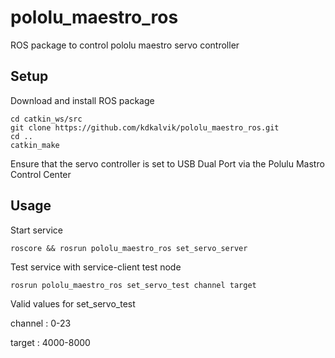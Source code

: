 # pololu_maestro_ros
ROS package to control pololu maestro servo controller

## Setup
Download and install ROS package
```
cd catkin_ws/src
git clone https://github.com/kdkalvik/pololu_maestro_ros.git
cd ..
catkin_make
```
Ensure that the servo controller is set to USB Dual Port via the Polulu Mastro Control Center

## Usage
Start service
```
roscore && rosrun pololu_maestro_ros set_servo_server
```

Test service with service-client test node
```
rosrun pololu_maestro_ros set_servo_test channel target
```

Valid values for set_servo_test 

channel : 0-23

target  : 4000-8000
